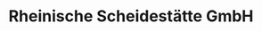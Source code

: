 ---
title: "Rheinische Scheidestätte GmbH"
url: /berlin/rheinische-scheidestaette-gmbh/
shop: Schmuck
---